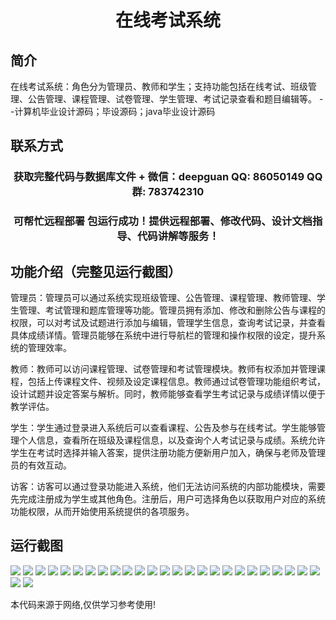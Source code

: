 <p><h1 align="center">在线考试系统</h1></p>

## 简介
在线考试系统：角色分为管理员、教师和学生；支持功能包括在线考试、班级管理、公告管理、课程管理、试卷管理、学生管理、考试记录查看和题目编辑等。    --计算机毕业设计源码；毕设源码；java毕业设计源码


## 联系方式
<p><h3 align="center">获取完整代码与数据库文件 + 微信：deepguan QQ: 86050149 QQ群: 783742310</h3></p>
<p><h3 align="center">可帮忙远程部署 包运行成功！提供远程部署、修改代码、设计文档指导、代码讲解等服务！</h3></p>

## 功能介绍（完整见运行截图）
管理员：管理员可以通过系统实现班级管理、公告管理、课程管理、教师管理、学生管理、考试管理和题库管理等功能。管理员拥有添加、修改和删除公告与课程的权限，可以对考试及试题进行添加与编辑，管理学生信息，查询考试记录，并查看具体成绩详情。管理员能够在系统中进行导航栏的管理和操作权限的设定，提升系统的管理效率。

教师：教师可以访问课程管理、试卷管理和考试管理模块。教师有权添加并管理课程，包括上传课程文件、视频及设定课程信息。教师通过试卷管理功能组织考试，设计试题并设定答案与解析。同时，教师能够查看学生考试记录与成绩详情以便于教学评估。

学生：学生通过登录进入系统后可以查看课程、公告及参与在线考试。学生能够管理个人信息，查看所在班级及课程信息，以及查询个人考试记录与成绩。系统允许学生在考试时选择并输入答案，提供注册功能方便新用户加入，确保与老师及管理员的有效互动。

访客：访客可以通过登录功能进入系统，他们无法访问系统的内部功能模块，需要先完成注册成为学生或其他角色。注册后，用户可选择角色以获取用户对应的系统功能权限，从而开始使用系统提供的各项服务。


## 运行截图
![](https://bs-1329754181.cos.ap-shanghai.myqcloud.com/spring/OnlineExamSystem/img/001.jpg)
![](https://bs-1329754181.cos.ap-shanghai.myqcloud.com/spring/OnlineExamSystem/img/002.jpg)
![](https://bs-1329754181.cos.ap-shanghai.myqcloud.com/spring/OnlineExamSystem/img/003.jpg)
![](https://bs-1329754181.cos.ap-shanghai.myqcloud.com/spring/OnlineExamSystem/img/004.jpg)
![](https://bs-1329754181.cos.ap-shanghai.myqcloud.com/spring/OnlineExamSystem/img/005.jpg)
![](https://bs-1329754181.cos.ap-shanghai.myqcloud.com/spring/OnlineExamSystem/img/006.jpg)
![](https://bs-1329754181.cos.ap-shanghai.myqcloud.com/spring/OnlineExamSystem/img/007.jpg)
![](https://bs-1329754181.cos.ap-shanghai.myqcloud.com/spring/OnlineExamSystem/img/008.jpg)
![](https://bs-1329754181.cos.ap-shanghai.myqcloud.com/spring/OnlineExamSystem/img/009.jpg)
![](https://bs-1329754181.cos.ap-shanghai.myqcloud.com/spring/OnlineExamSystem/img/010.jpg)
![](https://bs-1329754181.cos.ap-shanghai.myqcloud.com/spring/OnlineExamSystem/img/011.jpg)
![](https://bs-1329754181.cos.ap-shanghai.myqcloud.com/spring/OnlineExamSystem/img/012.jpg)
![](https://bs-1329754181.cos.ap-shanghai.myqcloud.com/spring/OnlineExamSystem/img/013.jpg)
![](https://bs-1329754181.cos.ap-shanghai.myqcloud.com/spring/OnlineExamSystem/img/014.jpg)
![](https://bs-1329754181.cos.ap-shanghai.myqcloud.com/spring/OnlineExamSystem/img/015.jpg)
![](https://bs-1329754181.cos.ap-shanghai.myqcloud.com/spring/OnlineExamSystem/img/016.jpg)
![](https://bs-1329754181.cos.ap-shanghai.myqcloud.com/spring/OnlineExamSystem/img/017.jpg)
![](https://bs-1329754181.cos.ap-shanghai.myqcloud.com/spring/OnlineExamSystem/img/018.jpg)
![](https://bs-1329754181.cos.ap-shanghai.myqcloud.com/spring/OnlineExamSystem/img/019.jpg)
![](https://bs-1329754181.cos.ap-shanghai.myqcloud.com/spring/OnlineExamSystem/img/020.jpg)
![](https://bs-1329754181.cos.ap-shanghai.myqcloud.com/spring/OnlineExamSystem/img/021.jpg)
![](https://bs-1329754181.cos.ap-shanghai.myqcloud.com/spring/OnlineExamSystem/img/022.jpg)
![](https://bs-1329754181.cos.ap-shanghai.myqcloud.com/spring/OnlineExamSystem/img/023.jpg)
![](https://bs-1329754181.cos.ap-shanghai.myqcloud.com/spring/OnlineExamSystem/img/024.jpg)
![](https://bs-1329754181.cos.ap-shanghai.myqcloud.com/spring/OnlineExamSystem/img/025.jpg)
![](https://bs-1329754181.cos.ap-shanghai.myqcloud.com/spring/OnlineExamSystem/img/026.jpg)
![](https://bs-1329754181.cos.ap-shanghai.myqcloud.com/spring/OnlineExamSystem/img/027.jpg)

<p>本代码来源于网络,仅供学习参考使用!</p>

